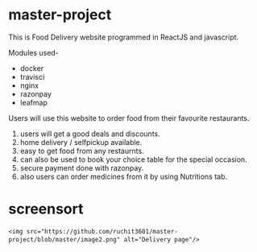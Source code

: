 # master-project

This is Food Delivery website programmed in ReactJS and javascript.

Modules used-

  - docker
  - travisci
  - nginx
  - razonpay
  - leafmap
  
  Users will use this website to order food from their favourite restaurants.
  1. users will get a good deals and discounts.
  2. home delivery / selfpickup available.
  3. easy to get food from any restaurnts.
  4. can also be used to book your choice table for the special occasion.
  5. secure payment done with razonpay.
  6. also users can order medicines from it by using Nutritions tab.
  
  # screensort
    <img src="https://github.com/ruchit3601/master-project/blob/master/image2.png" alt="Delivery page"/>




  